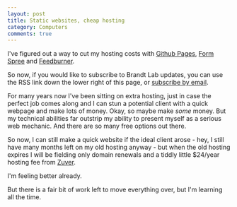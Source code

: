```yaml
---
layout: post
title: Static websites, cheap hosting
category: Computers
comments: true
---
```


I've figured out a way to cut my hosting costs with [Github Pages](http://github.com/pages), [Form Spree](http://formspree.io) and [Feedburner](http://feedburner.com).

So now, if you would like to subscribe to Brandt Lab updates, you can use the RSS link down the lower right of this page, or [subscribe by email](https://feedburner.google.com/fb/a/mailverify?uri=brandtlab&amp;loc=en_US).

For many years now I've been sitting on extra hosting, just in case the perfect job comes along and I can stun a potential client with a quick webpage and make lots of money.  Okay, so maybe make *some* money.  But my technical abilities far outstrip my ability to present myself as a serious web mechanic.  And there are so many free options out there.

So now, I can still make a quick website if the ideal client arose - hey, I still have many months left on my old hosting anyway - but when the old hosting expires I will be fielding only domain renewals and a tiddly little $24/year hosting fee from [Zuver](http://www.zuver.net).

I'm feeling better already.

But there is a fair bit of work left to move everything over, but I'm learning all the time.
